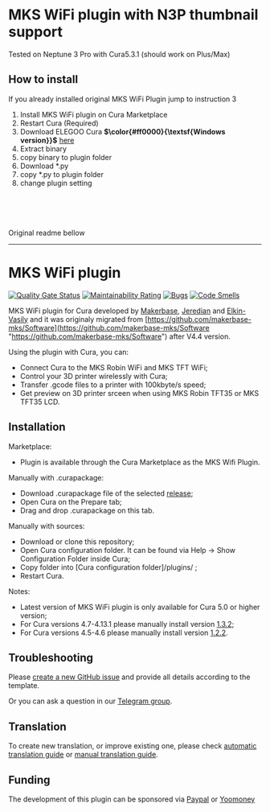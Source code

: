 # MKS WiFi plugin with N3P thumbnail support #
Tested on Neptune 3 Pro with Cura5.3.1 (should work on Plus/Max)

## How to install ##
If you already installed original MKS WiFi Plugin jump to instruction 3

1. Install MKS WiFi plugin on Cura Marketplace
2. Restart Cura (Required)
3. Download ELEGOO Cura **$\color{#ff0000}{\textsf{Windows version}}$** [here](https://www.elegoo.com/en-jp/pages/3d-printing-user-support)
4. Extract binary
5. copy binary to plugin folder
6. Download *.py
7. copy *.py to plugin folder
8. change plugin setting

<br><br><br><br>
Original readme bellow

---
# MKS WiFi plugin #

[![Quality Gate Status](https://sonarcloud.io/api/project_badges/measure?project=Jeredian_mks-wifi-plugin&metric=alert_status)](https://sonarcloud.io/dashboard?id=Jeredian_mks-wifi-plugin)
[![Maintainability Rating](https://sonarcloud.io/api/project_badges/measure?project=Jeredian_mks-wifi-plugin&metric=sqale_rating)](https://sonarcloud.io/dashboard?id=Jeredian_mks-wifi-plugin)
[![Bugs](https://sonarcloud.io/api/project_badges/measure?project=Jeredian_mks-wifi-plugin&metric=bugs)](https://sonarcloud.io/dashboard?id=Jeredian_mks-wifi-plugin)
[![Code Smells](https://sonarcloud.io/api/project_badges/measure?project=Jeredian_mks-wifi-plugin&metric=code_smells)](https://sonarcloud.io/dashboard?id=Jeredian_mks-wifi-plugin)

MKS WiFi plugin for Cura developed by [Makerbase](https://github.com/makerbase-mks), [Jeredian](https://github.com/Jeredian) and [Elkin-Vasily](https://github.com/Elkin-Vasily) and it was originaly migrated from [https://github.com/makerbase-mks/Software](https://github.com/makerbase-mks/Software "https://github.com/makerbase-mks/Software") after V4.4 version.

Using the plugin with Cura, you can:
  - Connect Cura to the MKS Robin WiFi and MKS TFT WiFi;
  - Control your 3D printer wirelessly with Cura;
  - Transfer .gcode files to a printer with 100kbyte/s speed;
  - Get preview on 3D printer srceen when using MKS Robin TFT35 or MKS TFT35 LCD.

## Installation ##

Marketplace:
  - Plugin is available through the Cura Marketplace as the MKS Wifi Plugin.

Manually with .curapackage:
  - Download .curapackage file of the selected [release](https://github.com/Jeredian/mks-wifi-plugin/releases);
  - Open Cura on the Prepare tab;
  - Drag and drop .curapackage on this tab.

Manually with sources:
  - Download or clone this repository;
  - Open Cura configuration folder. It can be found via Help -> Show Configuration Folder inside Cura;
  - Copy folder into [Cura configuration folder]/plugins/ ;
  - Restart Cura.
  
Notes:
  - Latest version of MKS WiFi plugin is only available for Cura 5.0 or higher version;
  - For Cura versions 4.7-4.13.1 please manually install version [1.3.2](https://github.com/Jeredian/mks-wifi-plugin/releases/tag/1.3.2);
  - For Cura versions 4.5-4.6 please manually install version [1.2.2](https://github.com/Jeredian/mks-wifi-plugin/releases/tag/1.2.2).

## Troubleshooting ##

Please [create a new GitHub issue](https://github.com/Jeredian/mks-wifi-plugin/issues/new/choose) and provide all details according to the template.

Or you can ask a question in our [Telegram group](https://t.me/mks_wifi_plugin_reception).

## Translation ##

To create new translation, or improve existing one, please check [automatic translation guide](https://github.com/Jeredian/mks-wifi-plugin/wiki/Automatic-Translation) or [manual translation guide](https://github.com/Jeredian/mks-wifi-plugin/wiki/Manual-Translation).

## Funding ##
 The development of this plugin can be sponsored via [Paypal](https://www.paypal.me/PaulHelgesson "https://www.paypal.me/PaulHelgesson") or [Yoomoney](https://yoomoney.ru/to/410012506859451)
